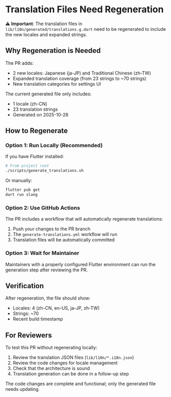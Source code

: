 # Translation Files Need Regeneration

⚠️ **Important**: The translation files in `lib/l10n/generated/translations.g.dart` need to be regenerated to include the new locales and expanded strings.

## Why Regeneration is Needed

The PR adds:
- 2 new locales: Japanese (ja-JP) and Traditional Chinese (zh-TW)
- Expanded translation coverage (from 23 strings to ~70 strings)
- New translation categories for settings UI

The current generated file only includes:
- 1 locale (zh-CN)
- 23 translation strings
- Generated on 2025-10-28

## How to Regenerate

### Option 1: Run Locally (Recommended)

If you have Flutter installed:

```bash
# From project root
./scripts/generate_translations.sh
```

Or manually:

```bash
flutter pub get
dart run slang
```

### Option 2: Use GitHub Actions

The PR includes a workflow that will automatically regenerate translations:

1. Push your changes to the PR branch
2. The `generate-translations.yml` workflow will run
3. Translation files will be automatically committed

### Option 3: Wait for Maintainer

Maintainers with a properly configured Flutter environment can run the generation step after reviewing the PR.

## Verification

After regeneration, the file should show:
- Locales: 4 (zh-CN, en-US, ja-JP, zh-TW)
- Strings: ~70
- Recent build timestamp

## For Reviewers

To test this PR without regenerating locally:
1. Review the translation JSON files (`lib/l10n/*.i18n.json`)
2. Review the code changes for locale management
3. Check that the architecture is sound
4. Translation generation can be done in a follow-up step

The code changes are complete and functional; only the generated file needs updating.

